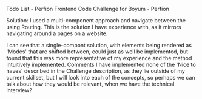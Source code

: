 Todo List - Perfion
Frontend Code Challenge for Boyum - Perfion

Solution:
I used a multi-component approach and navigate between the using Routing. This is the solution I have experience with, as it mirrors navigating around a pages on a website.

I can see that a single-compont solution, with elements being rendered as 'Modes' that are shifted between, could just as well be implemented, but found that this was more representative of my experience and the method intuitively implemented.
Comments
I have implemented none of the 'Nice to haves' described in the Challenge description, as they lie outside of my current skillset, but I will look into each of the concepts, so perhaps we can talk about how they would be relevant, when we have the technical interview?
